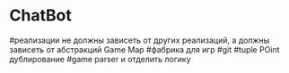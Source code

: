 # ChatBot
#реализации не должны зависеть от  других реализаций, а должны зависеть от абстракций Game Map
#фабрика для игр
#git
#tuple POint дублирование
#game parser и отделить логику
